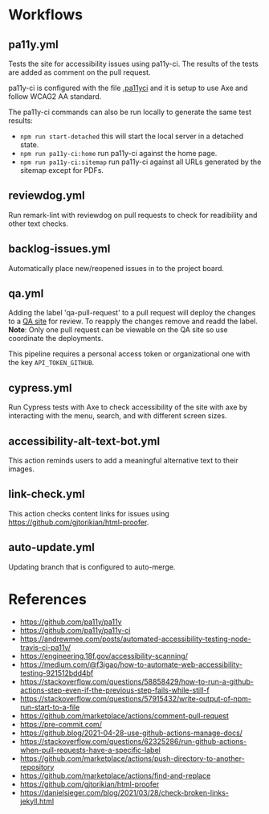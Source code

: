 # Workflows

## pa11y.yml

Tests the site for accessibility issues using pa11y-ci. The results of the tests are added as comment on the pull request.

pa11y-ci is configured with the file [.pa11yci](.pa11yci) and it is setup to use Axe and follow WCAG2 AA standard.

The pa11y-ci commands can also be run locally to generate the same test results:

* `npm run start-detached` this will start the local server in a detached state.
* `npm run pa11y-ci:home` run pa11y-ci against the home page.
* `npm run pa11y-ci:sitemap` run pa11y-ci against all URLs generated by the sitemap except for PDFs.

## reviewdog.yml

Run remark-lint with reviewdog on pull requests to check for readibility and other text checks.

## backlog-issues.yml

Automatically place new/reopened issues in to the project board.

## qa.yml

Adding the label 'qa-pull-request' to a pull request will deploy the changes to a [QA site](https://accessibility-qa.civicactions.com/) for review. To reapply the changes remove and readd the label. **Note**: Only one pull request can be viewable on the QA site so use coordinate the deployments.

This pipeline requires a personal access token or organizational one with the key `API_TOKEN_GITHUB`.

## cypress.yml

Run Cypress tests with Axe to check accessibility of the site with axe by interacting with the menu, search, and with different screen sizes.

## accessibility-alt-text-bot.yml

This action reminds users to add a meaningful alternative text to their images.

## link-check.yml

This action checks content links for issues using https://github.com/gjtorikian/html-proofer.

## auto-update.yml

Updating branch that is configured to auto-merge.

# References

* https://github.com/pa11y/pa11y
* https://github.com/pa11y/pa11y-ci
* https://andrewmee.com/posts/automated-accessibility-testing-node-travis-ci-pa11y/
* https://engineering.18f.gov/accessibility-scanning/
* https://medium.com/@f3igao/how-to-automate-web-accessibility-testing-921512bdd4bf
* https://stackoverflow.com/questions/58858429/how-to-run-a-github-actions-step-even-if-the-previous-step-fails-while-still-f
* https://stackoverflow.com/questions/57915432/write-output-of-npm-run-start-to-a-file
* https://github.com/marketplace/actions/comment-pull-request
* https://pre-commit.com/
* https://github.blog/2021-04-28-use-github-actions-manage-docs/
* https://stackoverflow.com/questions/62325286/run-github-actions-when-pull-requests-have-a-specific-label
* https://github.com/marketplace/actions/push-directory-to-another-repository
* https://github.com/marketplace/actions/find-and-replace
* https://github.com/gjtorikian/html-proofer
* https://danielsieger.com/blog/2021/03/28/check-broken-links-jekyll.html
